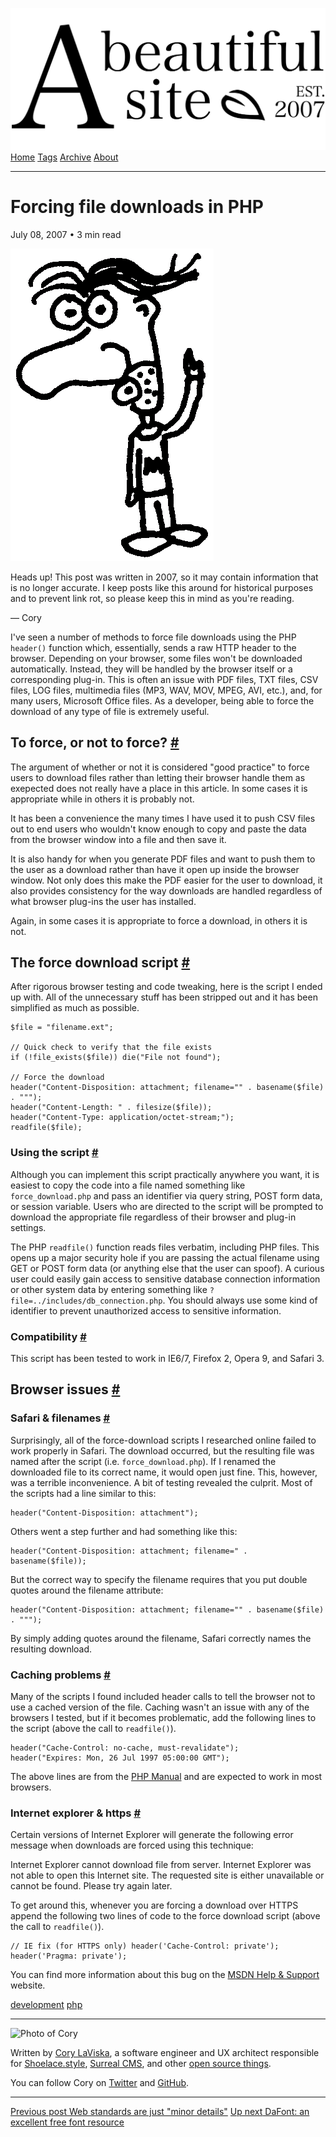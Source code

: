 <a href="../index.html" class="header-link"><img src="../images/logos/wordmark.svg" alt="A Beautiful Site" class="wordmark" /></a> <a href="../index.html" class="nav-item">Home</a> <a href="../tags/index.html" class="nav-item">Tags</a> <a href="index.html" class="nav-item">Archive</a> <a href="../about/index.html" class="nav-item">About</a>

---

# Forcing file downloads in PHP

July 08, 2007 • 3 min read

![A drawing of a cartoon man pointing upwards](../images/artwork/pointer.gif)

Heads up! This post was written in 2007, so it may contain information that is no longer accurate. I keep posts like this around for historical purposes and to prevent link rot, so please keep this in mind as you're reading.

— Cory

I've seen a number of methods to force file downloads using the PHP `header()` function which, essentially, sends a raw HTTP header to the browser. Depending on your browser, some files won't be downloaded automatically. Instead, they will be handled by the browser itself or a corresponding plug-in. This is often an issue with PDF files, TXT files, CSV files, LOG files, multimedia files (MP3, WAV, MOV, MPEG, AVI, etc.), and, for many users, Microsoft Office files. As a developer, being able to force the download of any type of file is extremely useful.

## To force, or not to force? <a href="#to-force%2C-or-not-to-force%3F" class="direct-link">#</a>

The argument of whether or not it is considered "good practice" to force users to download files rather than letting their browser handle them as exepected does not really have a place in this article. In some cases it is appropriate while in others it is probably not.

It has been a convenience the many times I have used it to push CSV files out to end users who wouldn't know enough to copy and paste the data from the browser window into a file and then save it.

It is also handy for when you generate PDF files and want to push them to the user as a download rather than have it open up inside the browser window. Not only does this make the PDF easier for the user to download, it also provides consistency for the way downloads are handled regardless of what browser plug-ins the user has installed.

Again, in some cases it is appropriate to force a download, in others it is not.

## The force download script <a href="#the-force-download-script" class="direct-link">#</a>

After rigorous browser testing and code tweaking, here is the script I ended up with. All of the unnecessary stuff has been stripped out and it has been simplified as much as possible.

    $file = "filename.ext";

    // Quick check to verify that the file exists
    if (!file_exists($file)) die("File not found");

    // Force the download
    header("Content-Disposition: attachment; filename="" . basename($file) . """);
    header("Content-Length: " . filesize($file));
    header("Content-Type: application/octet-stream;");
    readfile($file);

### Using the script <a href="#using-the-script" class="direct-link">#</a>

Although you can implement this script practically anywhere you want, it is easiest to copy the code into a file named something like `force_download.php` and pass an identifier via query string, POST form data, or session variable. Users who are directed to the script will be prompted to download the appropriate file regardless of their browser and plug-in settings.

The PHP `readfile()` function reads files verbatim, including PHP files. This opens up a major security hole if you are passing the actual filename using GET or POST form data (or anything else that the user can spoof). A curious user could easily gain access to sensitive database connection information or other system data by entering something like `?file=../includes/db_connection.php`. You should always use some kind of identifier to prevent unauthorized access to sensitive information.

### Compatibility <a href="#compatibility" class="direct-link">#</a>

This script has been tested to work in IE6/7, Firefox 2, Opera 9, and Safari 3.

## Browser issues <a href="#browser-issues" class="direct-link">#</a>

### Safari & filenames <a href="#safari-%26-filenames" class="direct-link">#</a>

Surprisingly, all of the force-download scripts I researched online failed to work properly in Safari. The download occurred, but the resulting file was named after the script (i.e. `force_download.php`). If I renamed the downloaded file to its correct name, it would open just fine. This, however, was a terrible inconvenience. A bit of testing revealed the culprit. Most of the scripts had a line similar to this:

    header("Content-Disposition: attachment");

Others went a step further and had something like this:

    header("Content-Disposition: attachment; filename=" . basename($file));

But the correct way to specify the filename requires that you put double quotes around the filename attribute:

    header("Content-Disposition: attachment; filename="" . basename($file) . """);

By simply adding quotes around the filename, Safari correctly names the resulting download.

### Caching problems <a href="#caching-problems" class="direct-link">#</a>

Many of the scripts I found included header calls to tell the browser not to use a cached version of the file. Caching wasn't an issue with any of the browsers I tested, but if it becomes problematic, add the following lines to the script (above the call to `readfile()`).

    header("Cache-Control: no-cache, must-revalidate");
    header("Expires: Mon, 26 Jul 1997 05:00:00 GMT");

The above lines are from the [PHP Manual](http://php.net/header) and are expected to work in most browsers.

### Internet explorer & https <a href="#internet-explorer-%26-https" class="direct-link">#</a>

Certain versions of Internet Explorer will generate the following error message when downloads are forced using this technique:

Internet Explorer cannot download file from server. Internet Explorer was not able to open this Internet site. The requested site is either unavailable or cannot be found. Please try again later.

To get around this, whenever you are forcing a download over HTTPS append the following two lines of code to the force download script (above the call to `readfile()`).

    // IE fix (for HTTPS only) header('Cache-Control: private');
    header('Pragma: private');

You can find more information about this bug on the [MSDN Help & Support](http://support.microsoft.com/kb/316431) website.

<a href="../tags/development/index.html" class="post-tag">development</a> <a href="../tags/php/index.html" class="post-tag">php</a>

---

<img src="http://0.gravatar.com/avatar/bf1b3b95fd5b096a3592247c29667b33?s=512" alt="Photo of Cory" class="avatar avatar-small" />

Written by [Cory LaViska](../index-4.html), a software engineer and UX architect responsible for [Shoelace.style](https://shoelace.style/), [Surreal CMS](https://www.surrealcms.com/), and other [open source things](https://github.com/claviska).

You can follow Cory on [Twitter](https://twitter.com/bgooonz) and [GitHub](https://github.com/claviska).

---

<a href="web-standards-are-just-minor-details/index.html" class="post-nav-previous"><span class="small">Previous post</span> Web standards are just "minor details"</a> <a href="an-excellent-free-font-resource/index.html" class="post-nav-next"><span class="small">Up next</span> DaFont: an excellent free font resource</a>
